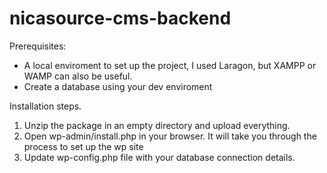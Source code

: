 # nicasource-cms-backend

Prerequisites:
- A local enviroment to set up the project, I used Laragon, but XAMPP or WAMP can also be useful.
- Create a database using your dev enviroment

Installation steps.
1. Unzip the package in an empty directory and upload everything.
2. Open wp-admin/install.php in your browser. It will take you through the process to set up the wp site 
3. Update wp-config.php file with your database connection details.
 
